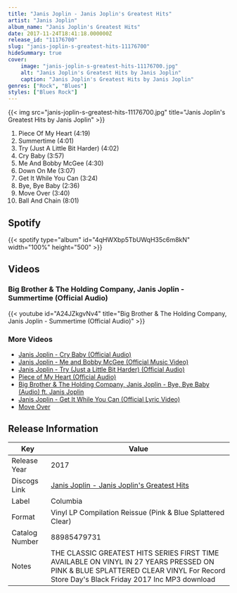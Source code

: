 ```yaml
---
title: "Janis Joplin - Janis Joplin's Greatest Hits"
artist: "Janis Joplin"
album_name: "Janis Joplin's Greatest Hits"
date: 2017-11-24T18:41:18.000000Z
release_id: "11176700"
slug: "janis-joplin-s-greatest-hits-11176700"
hideSummary: true
cover:
    image: "janis-joplin-s-greatest-hits-11176700.jpg"
    alt: "Janis Joplin's Greatest Hits by Janis Joplin"
    caption: "Janis Joplin's Greatest Hits by Janis Joplin"
genres: ["Rock", "Blues"]
styles: ["Blues Rock"]
---
```


{{< img src="janis-joplin-s-greatest-hits-11176700.jpg" title="Janis Joplin's Greatest Hits by Janis Joplin" >}}

<!-- section break -->

1. Piece Of My Heart (4:19)
2. Summertime (4:01)
3. Try (Just A Little Bit Harder) (4:02)
4. Cry Baby (3:57)
5. Me And Bobby McGee (4:30)
6. Down On Me (3:07)
7. Get It While You Can (3:24)
8. Bye, Bye Baby (2:36)
9. Move Over (3:40)
10. Ball And Chain (8:01)

<!-- section break -->


## Spotify
{{< spotify type="album" id="4qHWXbp5TbUWqH35c6m8kN" width="100%" height="500" >}}



## Videos
### Big Brother & The Holding Company, Janis Joplin - Summertime (Official Audio)
{{< youtube id="A24JZkgvNv4" title="Big Brother & The Holding Company, Janis Joplin - Summertime (Official Audio)" >}}<br>

### More Videos

- [Janis Joplin - Cry Baby (Official Audio)](https://www.youtube.com/watch?v=VfGSd-tikH4)
- [Janis Joplin - Me and Bobby McGee (Official Music Video)](https://www.youtube.com/watch?v=5Cg-j0X09Ag)
- [Janis Joplin - Try (Just a Little Bit Harder) (Official Audio)](https://www.youtube.com/watch?v=jjHw_FJySg4)
- [Piece of My Heart (Official Audio)](https://www.youtube.com/watch?v=SCngPse1iiI)
- [Big Brother & The Holding Company, Janis Joplin - Bye, Bye Baby (Audio) ft. Janis Joplin](https://www.youtube.com/watch?v=xXX5hsnENG8)
- [Janis Joplin - Get It While You Can (Official Lyric Video)](https://www.youtube.com/watch?v=mtj9w2gYzV4)
- [Move Over](https://www.youtube.com/watch?v=W4zumh4m7Kg)


## Release Information
|  Key           | Value                                                |
| ---------------| ---------------------------------------------------- |
| Release Year   | 2017                                   |
| Discogs Link   | [Janis Joplin - Janis Joplin's Greatest Hits](https://www.discogs.com/release/11176700-Janis-Joplin-Janis-Joplins-Greatest-Hits) |
| Label          | Columbia |
| Format         | Vinyl LP Compilation Reissue (Pink & Blue Splattered Clear) |
| Catalog Number | 88985479731 |
| Notes | THE CLASSIC GREATEST HITS SERIES FIRST TIME AVAILABLE ON VINYL IN 27 YEARS PRESSED ON PINK & BLUE SPLATTERED CLEAR VINYL  For Record Store Day's Black Friday 2017  Inc MP3 download |